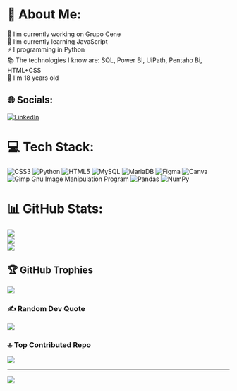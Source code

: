 # 💫 About Me:
🔭 I’m currently working on Grupo Cene<br>🌱 I’m currently learning JavaScript<br>⚡ I programming in Python<br>📚 The technologies I know are: SQL, Power BI, UiPath, Pentaho Bi, HTML+CSS<br>💬 I'm 18 years old


## 🌐 Socials:
[![LinkedIn](https://img.shields.io/badge/LinkedIn-%230077B5.svg?logo=linkedin&logoColor=white)](https://linkedin.com/in/MateusGandolfi) 

# 💻 Tech Stack:
![CSS3](https://img.shields.io/badge/css3-%231572B6.svg?style=for-the-badge&logo=css3&logoColor=white) ![Python](https://img.shields.io/badge/python-3670A0?style=for-the-badge&logo=python&logoColor=ffdd54) ![HTML5](https://img.shields.io/badge/html5-%23E34F26.svg?style=for-the-badge&logo=html5&logoColor=white) ![MySQL](https://img.shields.io/badge/mysql-%2300f.svg?style=for-the-badge&logo=mysql&logoColor=white) ![MariaDB](https://img.shields.io/badge/MariaDB-003545?style=for-the-badge&logo=mariadb&logoColor=white) 	![Figma](https://img.shields.io/badge/figma-%23F24E1E.svg?style=for-the-badge&logo=figma&logoColor=white) ![Canva](https://img.shields.io/badge/Canva-%2300C4CC.svg?style=for-the-badge&logo=Canva&logoColor=white) ![Gimp Gnu Image Manipulation Program](https://img.shields.io/badge/Gimp-657D8B?style=for-the-badge&logo=gimp&logoColor=FFFFFF) ![Pandas](https://img.shields.io/badge/pandas-%23150458.svg?style=for-the-badge&logo=pandas&logoColor=white) ![NumPy](https://img.shields.io/badge/numpy-%23013243.svg?style=for-the-badge&logo=numpy&logoColor=white)
# 📊 GitHub Stats:
![](https://github-readme-stats.vercel.app/api?username=MateusGandolfi&theme=radical&hide_border=false&include_all_commits=true&count_private=true)<br/>
![](https://github-readme-streak-stats.herokuapp.com/?user=MateusGandolfi&theme=radical&hide_border=false)<br/>
![](https://github-readme-stats.vercel.app/api/top-langs/?username=MateusGandolfi&theme=radical&hide_border=false&include_all_commits=true&count_private=true&layout=compact)

## 🏆 GitHub Trophies
![](https://github-profile-trophy.vercel.app/?username=MateusGandolfi&theme=radical&no-frame=false&no-bg=true&margin-w=4)

### ✍️ Random Dev Quote
![](https://quotes-github-readme.vercel.app/api?type=horizontal&theme=radical)

### 🔝 Top Contributed Repo
![](https://github-contributor-stats.vercel.app/api?username=MateusGandolfi&limit=5&theme=radical&combine_all_yearly_contributions=true)

---
[![](https://visitcount.itsvg.in/api?id=MateusGandolfi&icon=0&color=11)](https://visitcount.itsvg.in)

<!-- Proudly created with GPRM ( https://gprm.itsvg.in ) -->
